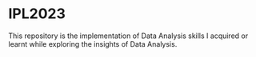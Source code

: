 # IPL2023
This repository is the implementation of Data Analysis skills I acquired or learnt while exploring the insights of Data Analysis.
